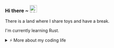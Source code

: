 ### Hi there ~ <img src="https://user-images.githubusercontent.com/1303154/88677602-1635ba80-d120-11ea-84d8-d263ba5fc3c0.gif" width="24px" alt="hi">

There is a land where I share toys and have a break.

I'm currently learning Rust.

<details>
<summary>⚡️ More about my coding life</summary>
<br />

<!--START_SECTION:waka-->
![Code Time](http://img.shields.io/badge/Code%20Time-0%20secs-blue)

![Profile Views](http://img.shields.io/badge/Profile%20Views-0-blue)

**🐱 My GitHub Data** 

> 📦 396.7 kB Used in GitHub's Storage 
 > 
> 🏆 215 Contributions in the Year 2025
 > 
> 🚫 Not Opted to Hire
 > 
> 📜 14 Public Repositories 
 > 
> 🔑 16 Private Repositories 
 > 
**I'm an Early 🐤** 

```text
🌞 Morning                117 commits         █████░░░░░░░░░░░░░░░░░░░░   21.01 % 
🌆 Daytime                235 commits         ███████████░░░░░░░░░░░░░░   42.19 % 
🌃 Evening                159 commits         ███████░░░░░░░░░░░░░░░░░░   28.55 % 
🌙 Night                  46 commits          ██░░░░░░░░░░░░░░░░░░░░░░░   08.26 % 
```
📅 **I'm Most Productive on Friday** 

```text
Monday                   71 commits          ███░░░░░░░░░░░░░░░░░░░░░░   12.75 % 
Tuesday                  108 commits         █████░░░░░░░░░░░░░░░░░░░░   19.39 % 
Wednesday                81 commits          ████░░░░░░░░░░░░░░░░░░░░░   14.54 % 
Thursday                 91 commits          ████░░░░░░░░░░░░░░░░░░░░░   16.34 % 
Friday                   122 commits         █████░░░░░░░░░░░░░░░░░░░░   21.90 % 
Saturday                 48 commits          ██░░░░░░░░░░░░░░░░░░░░░░░   08.62 % 
Sunday                   36 commits          ██░░░░░░░░░░░░░░░░░░░░░░░   06.46 % 
```


📊 **This Week I Spent My Time On** 

```text
🕑︎ Time Zone: Asia/Shanghai

💬 Programming Languages: 
No Activity Tracked This Week

🔥 Editors: 
No Activity Tracked This Week

🐱‍💻 Projects: 
No Activity Tracked This Week

💻 Operating System: 
No Activity Tracked This Week
```

**I Mostly Code in Python** 

```text
Python                   7 repos             ██████░░░░░░░░░░░░░░░░░░░   25.00 % 
JavaScript               5 repos             ████░░░░░░░░░░░░░░░░░░░░░   17.86 % 
Rust                     3 repos             ███░░░░░░░░░░░░░░░░░░░░░░   10.71 % 
Shell                    2 repos             ██░░░░░░░░░░░░░░░░░░░░░░░   07.14 % 
Just                     1 repo              █░░░░░░░░░░░░░░░░░░░░░░░░   03.57 % 
```




 Last Updated on 25/10/2025 18:55:00 UTC
<!--END_SECTION:waka-->

![Top Langs](https://github-readme-stats.vercel.app/api/top-langs/?username=gitduk&layout=compact&hide=css,html)

![gitduk's github stats](https://github-readme-stats.vercel.app/api?username=gitduk&count_private=true&show_icons=true&theme=onedark)
</details>
